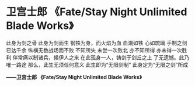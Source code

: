 # 卫宫士郎 《Fate/Stay Night Unlimited Blade Works》

此身为剑之骨
此身为剑而生
钢铁为身，而火焰为血
血潮如铁 心如琉璃
手制之剑已达千余
纵横无数战场而不败
不知所失
未尝一次败北
亦不知所得
亦未得一次胜利
伴常痛以制诸兵，候伊人之来
在此孤身一人，铸剑于剑丘之上
了无遗憾。此乃唯一路途
那么，此生无须任何意义
此生即为“无限剑制”
此身定为“无限之剑”所成

**——卫宫士郎 《Fate/Stay Night Unlimited Blade Works》**